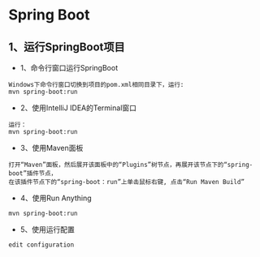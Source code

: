 # Spring Boot

## 1、运行SpringBoot项目
+ 1、命令行窗口运行SpringBoot
```text
Windows下命令行窗口切换到项目的pom.xml相同目录下，运行:
mvn spring-boot:run
```

+ 2、使用IntelliJ IDEA的Terminal窗口
```text
运行：
mvn spring-boot:run
```

+ 3、使用Maven面板
```text
打开“Maven”面板，然后展开该面板中的“Plugins”树节点，再展开该节点下的“spring-boot”插件节点，
在该插件节点下的“spring-boot：run”上单击鼠标右键, 点击“Run Maven Build”
```

+ 4、使用Run Anything
```text
mvn spring-boot:run
```

+ 5、使用运行配置
```text
edit configuration
```




